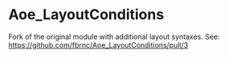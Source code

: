 Aoe_LayoutConditions
====================

Fork of the original module with additional layout syntaxes.
See: https://github.com/fbrnc/Aoe_LayoutConditions/pull/3
